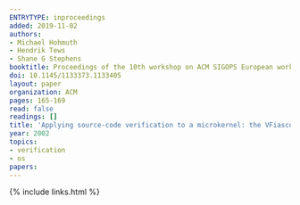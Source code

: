 ```yaml
---
ENTRYTYPE: inproceedings
added: 2019-11-02
authors:
- Michael Hohmuth
- Hendrik Tews
- Shane G Stephens
booktitle: Proceedings of the 10th workshop on ACM SIGOPS European workshop
doi: 10.1145/1133373.1133405
layout: paper
organization: ACM
pages: 165-169
read: false
readings: []
title: 'Applying source-code verification to a microkernel: the VFiasco project'
year: 2002
topics:
- verification
- os
papers:
---
```


{% include links.html %}
